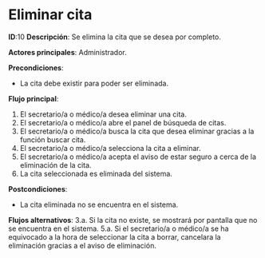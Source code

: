 # Eliminar cita
**ID**:10 **Descripción**: Se elimina la cita que se desea por completo.

**Actores principales**: Administrador.

**Precondiciones**:

* La cita debe existir para poder ser eliminada.

**Flujo principal**:

1. El secretario/a o médico/a desea eliminar una cita.
2. El secretario/a o médico/a abre el panel de búsqueda de citas.
3. El secretario/a o médico/a busca la cita que desea eliminar gracias a la función buscar cita.
4. El secretario/a o médico/a selecciona la cita a eliminar.
5. El secretario/a o médico/a acepta el aviso de estar seguro a cerca de la eliminación de la cita.
6. La cita seleccionada es eliminada del sistema.

**Postcondiciones**:

* La cita eliminada no se encuentra en el sistema.

**Flujos alternativos**:
  3.a. Si la cita no existe, se mostrará por pantalla que no se encuentra en el sistema.
  5.a. Si el secretario/a o médico/a se ha equivocado a la hora de seleccionar la cita a borrar, cancelara la eliminación gracias a el aviso de eliminación.
